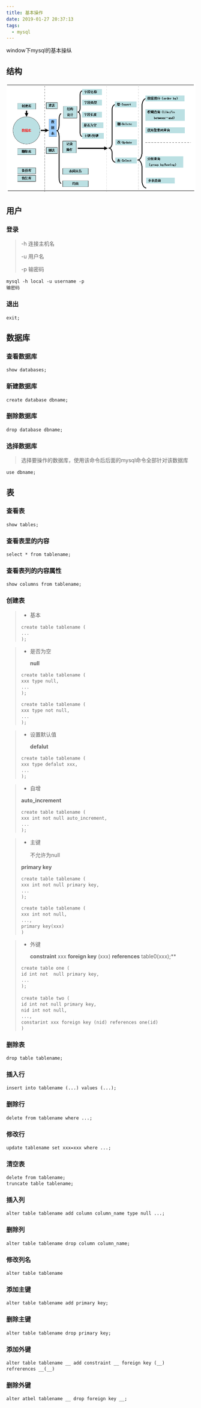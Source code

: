 ```yaml
---
title: 基本操作
date: 2019-01-27 20:37:13
tags: 
  - mysql
---
```


window下mysql的基本操纵

<!--more-->
## 结构

![](/css/md-img/mysql_db.png)

## 用户

### 登录

>-h 连接主机名
>
>-u 用户名
>
>-p 输密码

````````````mysql
mysql -h local -u username -p
输密码
````````````

### 退出

``````mysql
exit;
``````

## 数据库

### 查看数据库

```mysql
show databases;
```

### 新建数据库

```````mysql
create database dbname;
```````

### 删除数据库

`````mysql
drop database dbname;
`````

### 选择数据库

> 选择要操作的数据库，使用该命令后后面的mysql命令全部针对该数据库

````mysql
use dbname;
````

## 表

### 查看表

````mysql
show tables;
````

### 查看表里的内容

```````mysql
select * from tablename;
```````

### 查看表列的内容属性

`````mysql
show columns from tablename;
`````

### 创建表

> - 基本
>
> ```````mysql
> create table tablename (
> ...
> );
> ```````

> - 是否为空
>
>   **null**
>
> ````mysql
> create table tablename (
> xxx type null,
> ...
> );
> ````
>
> ```mysql
> create table tablename (
> xxx type not null,
> ...
> );
> ```

> - 设置默认值
>
>   **defalut**
>
> ````mysql
> create table tablename (
> xxx type defalut xxx,
> ...
> );
> ````

> - 自增
>
> **auto_increment**
>
> ``````mysql
> create table tablename (
> xxx int not null auto_increment,
> ...
> );
> ``````

> - 主键
>
>   不允许为null
>
> **primary key**
>
> ```````mysql
> create table tablename (
> xxx int not null primary key,
> ...
> );
> ```````
>
> ```````mysql
> create table tablename (
> xxx int not null,
> ...,
> primary key(xxx)
> )
> ```````

> - 外键
>
>   **constraint** xxx **foreign key** (xxx) **references** table0(xxx);**
>
> ```````mysql
> create table one (
> id int not  null primary key,
> ...
> );
> 
> create table two (
> id int not null primary key,
> nid int not null,
> ...,
> constarint xxx foreign key (nid) references one(id) 
> )
> ```````
>
> 

### 删除表

````mysql
drop table tablename;
````

### 插入行

```````mysql
insert into tablename (...) values (...);
```````
### 删除行

`````mysql
delete from tablename where ...;
`````

### 修改行

```````mysql
update tablename set xxx=xxx where ...;
```````

### 清空表

```mysql
delete from tablename;
truncate table tablename;
```

### 插入列

`````````mysql
alter table tablename add column column_name type null ...;
`````````

### 删除列

``````mysql
alter table tablename drop column column_name;
``````

### 修改列名

```````````mysql
alter table tablename 
```````````
### 添加主键

````````mysql
alter table tablename add primary key;
````````

### 删除主键

```````mysql
alter table tablename drop primary key;
```````

### 添加外键

````````mysql
alter table tablename __ add constraint __ foreign key (__) refrerences __(__)
````````

### 删除外键

`````mysql
alter atbel tablename __ drop foreign key __;
`````





